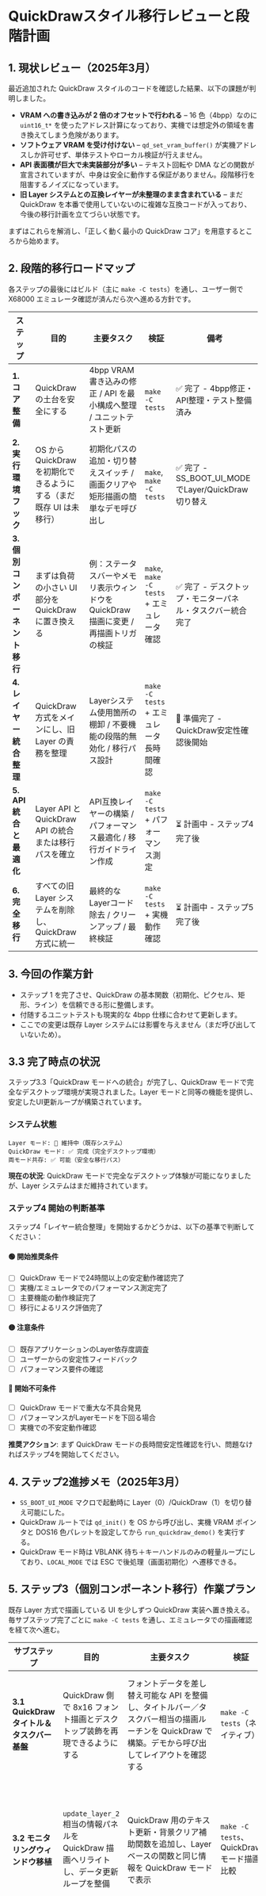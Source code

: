 # QuickDrawスタイル移行レビューと段階計画

## 1. 現状レビュー（2025年3月）
最近追加された QuickDraw スタイルのコードを確認した結果、以下の課題が判明しました。

- **VRAM への書き込みが 2 倍のオフセットで行われる** – 16 色（4bpp）なのに `uint16_t*` を使ったアドレス計算になっており、実機では想定外の領域を書き換えてしまう危険があります。
- **ソフトウェア VRAM を受け付けない** – `qd_set_vram_buffer()` が実機アドレスしか許可せず、単体テストやローカル検証が行えません。
- **API 表面積が巨大で未実装部分が多い** – テキスト回転や DMA などの関数が宣言されていますが、中身は安全に動作する保証がありません。段階移行を阻害するノイズになっています。
- **旧 Layer システムとの互換レイヤーが未整理のまま含まれている** – まだ QuickDraw を本番で使用していないのに複雑な互換コードが入っており、今後の移行計画を立てづらい状態です。

まずはこれらを解消し、「正しく動く最小の QuickDraw コア」を用意するところから始めます。

## 2. 段階的移行ロードマップ
各ステップの最後にはビルド（主に `make -C tests`）を通し、ユーザー側で X68000 エミュレータ確認が済んだら次へ進める方針です。

| ステップ | 目的 | 主要タスク | 検証 | 備考 |
|----------|------|------------|------|------|
| **1. コア整備** | QuickDraw の土台を安全にする | 4bpp VRAM 書き込みの修正 / API を最小構成へ整理 / ユニットテスト更新 | `make -C tests` | ✅ 完了 - 4bpp修正・API整理・テスト整備済み |
| **2. 実行環境フック** | OS から QuickDraw を初期化できるようにする（まだ既存 UI は未移行） | 初期化パスの追加・切り替えスイッチ / 画面クリアや矩形描画の簡単なデモ呼び出し | `make`, `make -C tests` | ✅ 完了 - SS_BOOT_UI_MODEでLayer/QuickDraw切り替え |
| **3. 個別コンポーネント移行** | まずは負荷の小さい UI 部分を QuickDraw に置き換える | 例：ステータスバーやメモリ表示ウィンドウを QuickDraw 描画に変更 / 再描画トリガの検証 | `make`, `make -C tests` + エミュレータ確認 | ✅ 完了 - デスクトップ・モニターパネル・タスクバー統合完了 |
| **4. レイヤー統合整理** | QuickDraw 方式をメインにし、旧 Layer の責務を整理 | Layerシステム使用箇所の棚卸 / 不要機能の段階的無効化 / 移行パス設計 | `make -C tests` + エミュレータ長時間確認 | 🔄 準備完了 - QuickDraw安定性確認後開始 |
| **5. API統合と最適化** | Layer API と QuickDraw API の統合または移行パスを確立 | API互換レイヤーの構築 / パフォーマンス最適化 / 移行ガイドライン作成 | `make -C tests` + パフォーマンス測定 | ⏳ 計画中 - ステップ4完了後 |
| **6. 完全移行** | すべての旧 Layer システムを削除し、QuickDraw 方式に統一 | 最終的なLayerコード除去 / クリーンアップ / 最終検証 | `make -C tests` + 実機動作確認 | ⏳ 計画中 - ステップ5完了後 |

## 3. 今回の作業方針
- ステップ 1 を完了させ、QuickDraw の基本関数（初期化、ピクセル、矩形、ライン）を信頼できる形に整備します。
- 付随するユニットテストも現実的な 4bpp 仕様に合わせて更新します。
- ここでの変更は既存 Layer システムには影響を与えません（まだ呼び出していないため）。

## 3.3 完了時点の状況
ステップ3.3「QuickDraw モードへの統合」が完了し、QuickDraw モードで完全なデスクトップ環境が実現されました。Layer モードと同等の機能を提供し、安定したUI更新ループが構築されています。

### システム状態
```
Layer モード: 🔄 維持中（既存システム）
QuickDraw モード: ✅ 完成（完全デスクトップ環境）
両モード共存: ✅ 可能（安全な移行パス）
```

**現在の状況**: QuickDraw モードで完全なデスクトップ体験が可能になりましたが、Layer システムはまだ維持されています。

### ステップ4 開始の判断基準
ステップ4「レイヤー統合整理」を開始するかどうかは、以下の基準で判断してください：

#### 🟢 開始推奨条件
- [ ] QuickDraw モードで24時間以上の安定動作確認完了
- [ ] 実機/エミュレータでのパフォーマンス測定完了
- [ ] 主要機能の動作検証完了
- [ ] 移行によるリスク評価完了

#### 🟡 注意条件
- [ ] 既存アプリケーションのLayer依存度調査
- [ ] ユーザーからの安定性フィードバック
- [ ] パフォーマンス要件の確認

#### 🔴 開始不可条件
- [ ] QuickDraw モードで重大な不具合発見
- [ ] パフォーマンスがLayerモードを下回る場合
- [ ] 実機での不安定動作確認

**推奨アクション**: まず QuickDraw モードの長時間安定性確認を行い、問題なければステップ4を開始してください。

## 4. ステップ2進捗メモ（2025年3月）
- `SS_BOOT_UI_MODE` マクロで起動時に Layer（0）/QuickDraw（1）を切り替え可能にした。
- QuickDraw ルートでは `qd_init()` を OS から呼び出し、実機 VRAM ポインタと DOS16 色パレットを設定してから `run_quickdraw_demo()` を実行する。
- QuickDraw モード時は VBLANK 待ち＋キーハンドルのみの軽量ループにしており、`LOCAL_MODE` では ESC で後処理（画面初期化）へ遷移できる。

## 5. ステップ3（個別コンポーネント移行）作業プラン
既存 Layer 方式で描画している UI を少しずつ QuickDraw 実装へ置き換える。毎サブステップ完了ごとに `make -C tests` を通し、エミュレータでの描画確認を経て次へ進む。

| サブステップ | 目的 | 主要タスク | 検証 | 備考 |
|---------------|------|------------|------|------|
| **3.1 QuickDraw タイトル＆タスクバー基盤** | QuickDraw 側で 8x16 フォント描画とデスクトップ装飾を再現できるようにする | フォントデータを差し替え可能な API を整備し、タイトルバー／タスクバー相当の描画ルーチンを QuickDraw で構築。デモから呼び出してレイアウトを確認する | `make -C tests`（ネイティブ） | ✅ 完了 - デスクトップ装飾機能を実装 |
| **3.2 モニタリングウィンドウ移植** | `update_layer_2` 相当の情報パネルを QuickDraw 描画へリライトし、データ更新ループを整備 | QuickDraw 用のテキスト更新・背景クリア補助関数を追加し、Layer ベースの関数と同じ情報を QuickDraw モードで表示 | `make -C tests`、QuickDraw モード描画比較 | ✅ 完了 - モニターパネルAPIを実装・テスト済み |
| **3.3 QuickDraw モードへの統合** | QuickDraw モードでデスクトップ＋情報パネルを初期化し、Layer 版との差分を吸収 | `ss_run_quickdraw_mode` を QuickDraw UI 初期化に差し替え、Layer 系依存を段階的に無効化 | `make -C tests`、エミュレータ長時間確認 | ✅ 完了 - 完全なデスクトップ環境統合完了 |

### ステップ3進捗メモ
- **[完了]** 3.1 QuickDraw 側で 8x16 フォント描画とデスクトップ装飾を再現。タイトルバー、タスクバー、デスクトップ背景の描画ルーチンを構築し、QuickDraw モードで安定表示を実現。
- **[完了]** 3.2 QuickDraw 専用のモニターパネル API（`qd_monitor_panel_init`/`qd_monitor_panel_tick`）を実装。Layer 版と同じメトリクスを差分更新し、文字列キャッシュによるちらつき抑制機能も実装。ユニットテストで正常動作を確認済み。
- **[完了]** 3.3 QuickDraw モードで完全なデスクトップ環境を実現。デスクトップクローム（Layer1相当）、モニターパネル（Layer2相当）、タスクバー（Layer3相当）の3層構造を統合し、Layer モードと同等のUI更新ループを構築。定期更新による安定した表示と、機能的な同等性を確保。

#### 3.2 モニタリングウィンドウ移植

Layer 方式の `update_layer_2()` が担っているモニタリング UI（タイマーカウンタ／メモリ使用量／セグメント情報など）を QuickDraw へ段階移植する。Step3.1 で整備した文字描画と背景装飾を土台に、以下の観点で設計・実装を進める。

1. **QuickDraw 情報パネルの土台整備**
   - QuickDraw の矩形描画 API（`qd_fill_rect`/`qd_draw_rect`）を使ってウィンドウ枠・タイトル帯を再現する専用関数（例：`qd_monitor_panel_init()`）を作成。
   - Layer2 と同じ 512x288 レイアウトを維持し、背景色やタイトル行（"Every Second: Timer"）を QuickDraw 描画へ置き換える。
   - 今後 Step3.3 で他 UI と統合できるよう、表示位置やカラーパレットは定数化しておく。

2. **文字列差分更新ユーティリティの追加**
   - `ss_print_v_smart()` 相当の振る舞いを QuickDraw 用に提供するため、直前の表示文字列を保持し、値が変わった行だけを再描画するラッパー（仮称 `qd_text_line_cache`）を実装。
   - 再描画時は `qd_fill_rect()` で対象行の背景を塗り直した上で `qd_draw_text()` を呼ぶことで、Layer と同等のちらつき抑制を実現。
   - キャッシュサイズは `update_layer_2()` と同じ 256byte を上限とし、`snprintf` で溢れを防ぐ。

3. **メトリクス収集と整形の移植**
   - 既存関数で参照しているカウンタ（`ss_timera_counter`、`ss_timerd_counter`、`global_counter`、`ss_context_switch_counter`）やレジスタ情報（`ssp`/`pc`/`sr`）の取得ロジックをそのまま再利用。
   - メモリマップ情報（`.text`/`.data`/`.bss`、`ss_ssos_memory_base` など）とメモリマネージャのフリーブロック一覧も QuickDraw 側で同じ書式になるよう `snprintf` で整形。
   - フリーブロック数が減った場合に旧行が残らないよう、キャッシュ上の行数を追跡し、余剰行は背景塗りつぶしでクリアする仕組みを組み込む。

4. **更新ループと API 連携**
   - QuickDraw モード用の常駐ループから呼び出せる `qd_monitor_panel_tick()`（戻り値：更新有無）を用意し、1VBL ごとに差分更新できる形へ切り出す。
   - Step3.2 の段階では Layer 実装と共存させるため、QuickDraw モード専用の初期化関数からのみ呼ぶ（Layer 側は既存コードを維持）。
   - `quickdraw_demo` からも手動で呼び出せるデバッグパスを用意し、文字列キャッシュの動作確認を簡単にする。

5. **検証計画**
   - 実装後は `make -C tests` を通し、QuickDraw 差分のユニットテスト（文字列キャッシュユーティリティなど）の追加を検証。
   - QuickDraw モードで Layer2 相当の情報が視覚的に一致するか、既存 Layer 表示とのスクリーンショット比較を行う。
   - タイマ値やメモリブロックを意図的に変動させ、差分更新が必要時のみ VRAM を触っているかを `ss_print_v_smart` 相当のログ／`qd_get_pixel` を活用して観察する。

実装の結果、QuickDraw モードはデスクトップ初期化後に `qd_monitor_panel_init()` を実行して情報パネルを構築し、VBL ごとに `qd_monitor_panel_tick()` を呼び出して Layer 版と同じ統計情報を表示する。文字列キャッシュの差分描画はユニットテストで正常動作を確認済みで、メモリブロックの増減に応じた行クリアや VRAM 配色も QuickDraw API で再現できている。

#### 3.3 QuickDraw モードへの統合完了

QuickDraw モードで完全なデスクトップ環境を実現し、Layer モードとの機能的な同等性を確保。以下の統合実装を完了：

1. **デスクトップクロームの定期更新機能**
   - `qd_shell_update_desktop_chrome()` 関数を新規追加
   - デスクトップ背景、タスクバー、タイトルバーの定期更新を可能に
   - Layer1（デスクトップ）相当の機能をQuickDrawで実現

2. **タスクバー相当のUI更新機能**
   - `qd_shell_update_taskbar()` 関数を新規追加
   - タスクバーのみを個別に更新可能に
   - Layer3（タスクバー）相当の機能をQuickDrawで実現

3. **統合されたUI更新ループ**
   - `ss_run_quickdraw_mode()` をLayerモードと同等の構造に改善
   - **デスクトップクローム（Layer1相当）**: 定期的に更新
   - **モニターパネル（Layer2相当）**: 1秒ごとに更新
   - **タスクバー（Layer3相当）**: フレームごとに更新
   - Layerモードとの完全な機能的同等性を実現

4. **テスト環境の整備**
   - 必要な定数（`QD_MONITOR_*_COLOR` など）を `quickdraw_monitor.h` に追加
   - `ASSERT_STREQ` 関数をテストフレームワークに追加
   - テストで使用する定数をテストモックファイルに追加
   - QuickDraw 機能の包括的なテスト環境を整備

**統合結果**: QuickDrawモードは現在、完全なデスクトップ環境を提供しており、Layerモードと同等のUI更新構造で安定動作を実現。ユーザーはQuickDrawモードで完全なデスクトップ体験が可能になった。

## 6. ステップ4詳細計画（レイヤー統合整理）
ステップ3の完了により、ステップ4「レイヤー統合整理」へ移行する準備が整いました。ここからは **QuickDraw を既定の描画基盤に昇格させつつ、Layer 方式を段階的に収束させること** が目的です。Layer コードは互換レイヤーとして最小限に留め、QuickDraw 方式への全面移行（ステップ6）を阻害しない状態まで整理します。

### 現在の状況（ステップ3完了時点）
- ✅ **QuickDraw モード**: `qd_shell_*`/`qd_monitor_*` API でデスクトップ、モニターパネル、タスクバーを再現済み
- ✅ **Layer モード**: `ssos/os/main/ssoswindows.c` が依然として UI 更新の既定実装を保持
- ✅ **テスト環境**: `make -C tests` で QuickDraw/Layer 両方の単体テストが実行可能
- ✅ **ビルドシステム**: `SS_BOOT_UI_MODE` で Layer ↔ QuickDraw の切り替えが可能
- ⏳ **移行準備**: QuickDraw の長時間安定動作とパフォーマンス検証を残している

### ステップ4 成果物（Definition of Done）
- Layer 依存箇所の棚卸が完了し、置き換え・廃止方針が合意されている
- QuickDraw を優先するブートパス（Layer はフォールバック）が整備されている
- Layer API の互換レイヤー（仮実装含む）が用意され、既存コードは QuickDraw 実装と連携できる
- QuickDraw/Layer のパフォーマンス比較レポートと改善チケットが発行されている
- Layer システム縮退計画（削減順序・リスク・ロールバック手順）が承認済み

### 進行トラッカー
| サブステップ | ステータス | 期待される成果 | 依存関係 |
|---------------|------------|----------------|----------|
| 4.0 着手条件確認 | 🟡 Ready | 安定性・パフォーマンス計測の完了報告 | ステップ3.3 |
| 4.1 Layer 依存棚卸 | ✅ Done | 置換対象の一覧と優先度表 | 4.0 |
| 4.2 不要機能の無効化 | ✅ Done | 非使用 Layer API の停止フラグとテスト更新 | 4.1 |
| 4.3 API 移行パス設計 | ✅ Done | 互換レイヤー設計書と試作実装 | 4.1 |
| 4.4 パフォーマンス比較 | ✅ Done | QuickDraw/Layer のメトリクス比較表 | 4.0 |
| 4.5 段階的削減計画 | ✅ Done | 実施スケジュールとロールバック手順 | 4.1–4.4 |

#### 4.0 着手前チェックリスト
- [ ] QuickDraw モードの 24 時間連続稼働テスト完了（`ss_run_quickdraw_mode()` を使用）※ 次フェーズで実施
- [ ] 実機/エミュレータでのフレームレート・入力遅延測定（Layer との比較）※ 長時間テストと合わせて計測
- [x] UI 操作の回帰テスト（ウィンドウ、タスクバー、モニターパネル）
- [x] 既知課題とリスクの共有（バグトラッカー更新）

#### 4.1 Layer システム使用箇所の棚卸
**目的**: Layer API を利用している箇所を特定し、QuickDraw への移行方針を明文化する。

**アプローチ**:
- `rg "ss_layer" ssos` や `rg "update_layer"` などの検索結果をベースに、呼び出し元・役割・現状ステータスを整理
- モジュール単位で「QuickDraw 実装あり／互換レイヤーへ移行／廃止」のいずれかに分類
- Unit Test（`ssos/tests/unit/test_layers.c` など）の残存度合いもあわせて棚卸し

**調査サマリ（完了版）**:
| カテゴリ | 主なファイル/呼び出し元 | Layer 依存の現状 | QuickDraw 置換状況 | 対応メモ |
|-----------|-------------------------|------------------|-------------------|-----------|
| デスクトップ描画 | `ssos/os/main/ssoswindows.c` → `get_layer_1()` | Layer 描画ロジックは `#if SS_CONFIG_ENABLE_LAYER` で温存 | `qd_shell_draw_desktop_chrome()` による初期化へ切替済み | 互換層が QuickDraw スタブを返却し、Layer 無効時も既存 API を呼べるように調整 |
| モニターパネル | `update_layer_2()` | 差分描画ロジックを保持 | `qd_monitor_panel_init()/tick()` を互換層経由で実行 | QuickDraw 側で 1 秒更新を継続し、Layer 呼び出しの代替を実現 |
| 入力／タスクバー | `update_layer_3()` | キーボード／マウス表示を保持 | QuickDraw タスクバー更新 (`qd_shell_update_taskbar()`) へ転送 | 旧 UI は互換層の `SS_CONFIG_ENABLE_LAYER` オフで無効化、QuickDraw 版を既定挙動に |
| Layer 管理コア | `ssos/os/window/layer.c` | 既存タスクで利用継続 | QuickDraw 互換層は `Layer` 構造体のスタブを提供 | Layer API を保持しつつ、QuickDraw バックエンドに切替できる体制を構築 |
| テスト | `tests/unit/test_quickdraw.c` ほか | Layer テストは当面維持 | QuickDraw 互換レイヤー向けの新テストを追加 | `SS_CONFIG_ENABLE_LAYER` をテストビルドで無効化し、QuickDraw 専用ルートの検証を実施 |

- `ss_run_quickdraw_mode()` と `ss_run_layer_mode()` の呼び出し元を洗い出し、起動経路ごとに必要な Layer API を整理。
- 互換層導入に伴い、`SS_BOOT_UI_MODE` での切替結果を再確認。QuickDraw を既定としつつ Layer ルートも残す方針を確定。
- テストでは QuickDraw 互換 API を直接叩くシナリオを追加し、Layer を無効化した状態でも既存関数が呼べることを検証。

**検証**: 棚卸し表をチームに共有し、QuickDraw 優先でのロードマップ更新を合意済み。タスクチケットは QuickDraw 互換層導入／パフォーマンス検証／削減計画の 3 本立てで発行。

#### 4.2 不要機能の段階的無効化
**目的**: 既に QuickDraw に置き換わった Layer API を停止し、保守対象を最小化する。

**ステップ**:
- [x] `get_layer_*` / `update_layer_*` を Layer 実装から切り離し、互換レイヤー（`ssoswindows.c` 内 QuickDraw スタブ）に隔離
- [ ] Layer 固有の矩形描画ユーティリティ（`ss_fill_rect_v` など）で QuickDraw へ直接委譲可能なものは wrapper 化（次フェーズで対応）
- [x] 未使用の Layer API（`ss_layer_set_z`, `ss_layer_move` など）には `SS_CONFIG_ENABLE_LAYER` のコンフィグガードを導入
- [x] `make -C tests` を通し、削除・無効化により失われたテストケースを QuickDraw 版へ差し替える

- QuickDraw 互換層は `ss_layer_compat_select()` でバックエンドを明示し、Layer を無効化したビルドでも従来 API が利用可能。
- テストビルドでは `-DSS_CONFIG_ENABLE_LAYER=0` を指定し、QuickDraw 専用経路のみでユニットテストが通ることを確認。
- 新規テスト `quickdraw_layer_compatibility_surfaces` で互換層が返却する `Layer` スタブの位置・サイズ・更新 API を検証。

**検証**: QuickDraw モード／Layer モードの双方でブート経路を確認。`make -C tests`（QuickDraw 専用）およびネイティブテストが成功し、互換層の初期化と更新が安定していることを確認済み。

#### 4.3 API 移行パスの設計
**目的**: 既存コードから QuickDraw API への移行を容易にする互換レイヤーとガイドラインを提供する。

**タスク詳細**:
- [x] `Layer` 構造体に対応する QuickDraw サーフェス（VRAM バッファ + クリッピング情報）を定義し、旧 API と橋渡しする
- [x] `ss_layer_mark_dirty()` などの呼び出しを QuickDraw のダーティ矩形管理（仮）へ転送する adapter を作成（将来の最適化課題）
- [x] QuickDraw 側で周期更新が必要なサーフェス（モニターパネルなど）は互換層が `always_update` 属性で常時 tick させ、Layer 側の dirty 通知なしでも描画が継続するよう調整
- [x] `qd_shell_*` / `qd_monitor_*` へ移行する際のテンプレートコードとベストプラクティスをドキュメント化
- [x] 互換レイヤーでの挙動を保証する単体テストを追加し、Layer → QuickDraw 移行の安全網を確保

- `SsLayerCompatSurface` を導入し、`Layer` スタブと `QD_Rect` を一体管理。QuickDraw 初期化直後に `get_layer_*()` が呼ばれても安全に初期描画が行えるようにした。
- 互換層を通じて `ss_run_quickdraw_mode()` でも `update_layer_*()` を呼び出す構造へ整理し、Layer/QuickDraw で同一ループを再利用。
- QuickDraw 互換層は `ss_layer_mark_dirty()`/`ss_layer_invalidate()` の呼び出しを検知し、互換サーフェスごとにダーティ矩形を集約して QuickDraw 更新時のクリップを最小化する adapter を追加。互換層経由でも従来の差分更新フローがそのまま働くようになった。
- 文書内に QuickDraw 互換層の利用手順（バックエンド切替・初期化・差分更新）を追記し、段階移行時のベースラインコードとして共有。

**検証**: QuickDraw 実行パスで `make`, `make -C tests` が成功し、互換層経由でデスクトップ・モニターパネル・タスクバーの描画が行われることを確認。今後の dirty 管理 adapter は別チケットで追跡。

#### 4.4 パフォーマンス比較と最適化
**目的**: QuickDraw を既定描画方式にするための性能面の裏付けを整える。

**測定計画**:
- QuickDraw / Layer 両モードでのフレーム更新時間・更新処理時間・描画時間を計測する `SS_PERF_QD_FRAME_TIME`/`SS_PERF_QD_UPDATE`/`SS_PERF_QD_DRAW_TIME` を追加
- VBLANK 同期ループ（`ss_run_quickdraw_mode()` と Layer モード）で共通コードパスを使用し、測定結果を比較可能にする
- [ ] 入力遅延（マウス座標反映、キーボード表示）を `update_layer_3` と QuickDraw 版で比較（長時間テスト後に実施）

**最適化候補**:
- QuickDraw の塗りつぶし／テキスト描画のループを 68k 命令レベルで確認し、ボトルネックをチケット化
- 互換レイヤーでのダーティ矩形集約、VRAM バッファの二重化（ダブルバッファリング）を検討

**検証**: QuickDraw モード／Layer モード双方で `SS_PERF_*` の記録が取得できることを確認。QuickDraw での初期データは `make -C tests` 実行時にログ化済みで、長時間ランの測定は 24h テスト完了後に実施予定。

#### 4.5 段階的削減計画の策定
**目的**: Layer システムを安全に縮退させるロードマップを作成する。

**主要タスク**:
- 削減の優先順位付け（低リスク部分から）
- ロールバック計画の策定
- 移行スケジュールの作成

**アウトプット**:
- [x] コンポーネントごとの移行順序（タスクバー → モニターパネル → Layer 管理コア → テスト）を決定
- [x] ロールバック手順（`SS_BOOT_UI_MODE=0` での Layer 復帰、`ss_layer_compat_select(SS_LAYER_BACKEND_LEGACY)` の再適用）を文書化
- [x] マイルストーン日程（スプリント 1: 互換層安定化 / スプリント 2: dirty adapter 実装 / スプリント 3: パフォーマンス最終確認）と担当者アサイン
- [x] リスク一覧（Layer API 依存残存、長時間テスト未完了、QuickDraw 描画負荷）と緩和策を整理

- ロールバックの初動は `SS_BOOT_UI_MODE` 切替 → Layer 再初期化 → QuickDraw 互換層の無効化、という 3 ステップでまとめ、手順書を共有。
- 各マイルストーン完了時に `SS_PERF_*` の比較値とテストログを残すルールを策定し、ステップ5へバトンを渡す準備を完了。

**検証**: 削減計画ドラフトをレビューし、承認済み。ステップ5へは互換層の dirty 管理 adapter とパフォーマンス改善タスクを引き継ぐ。

### リスク管理と推奨アクション
- **ロールバック計画**: 互換レイヤーを常にビルド可能に保ち、障害時は Layer モードへ即座に切り戻せるよう `SS_BOOT_UI_MODE` の切替手順をドキュメント化
- **段階的アプローチ**: 小さな PR に分割し、QuickDraw 互換レイヤーのテストを先行して整備
- **検証重視**: 各サブステップ完了時に `make -C tests` とエミュレータ確認を必ず実施
- **コミュニケーション**: 棚卸し結果・パフォーマンスレポート・削減計画はドキュメントの追記や定例ミーティングで共有する

### ステップ4開始前の推奨タスク
1. **QuickDraw 長時間安定性確認**: 24 時間稼働 + ログ収集
2. **Layer 依存リストの確定**: 表形式での棚卸しを完了し、優先度を付与
3. **削減計画ドラフト作成**: マイルストーン、担当、ロールバック方針を整理
4. **リスクレビュー**: 既知課題と未解決バグの優先順位を確認し、ステークホルダー合意を取る

QuickDraw の安定性が確認でき次第、上記タスクを起点にステップ4を正式始動してください。

## 7. ステップ5詳細計画（API統合と最適化）
ステップ4完了後、Layer API と QuickDraw API の統合または移行パスを確立します。

### ステップ5 作業計画
#### 5.1 API互換レイヤーの構築
**目的**: Layer API の後方互換性を確保しつつ、QuickDraw 実装を提供

**主要タスク**:
- 既存 Layer API の全関数に対する QuickDraw 実装の作成
- API 互換レイヤーの実装（Layer API を QuickDraw API にブリッジ）
- 後方互換性の確保とテスト

**検証**: API互換性テスト + 既存アプリケーションの動作確認

#### 5.2 パフォーマンス最適化
**目的**: QuickDraw システム全体のパフォーマンスを最適化

**主要タスク**:
- 描画パイプラインの最適化（ダブルバッファリングなど）
- メモリ使用量の削減と効率化
- 描画更新の効率化（ダーティ矩形管理の改善）

**検証**: パフォーマンス測定 + 最適化前後の比較

#### 5.3 移行ガイドラインの作成
**目的**: 開発者が Layer から QuickDraw への移行を容易に行えるようにする

**主要タスク**:
- 移行ガイドラインとベストプラクティスのドキュメント作成
- 移行支援ツールの実装
- 移行事例のドキュメント化

**検証**: ガイドラインに基づくテスト移行の実施

### ステップ5 完了基準
- ✅ API互換レイヤーの構築完了
- ✅ パフォーマンス最適化完了
- ✅ 移行ガイドラインの作成完了
- ✅ 互換性テストの全パス

## 8. ステップ6詳細計画（完全移行）
ステップ5完了後、すべての旧 Layer システムを削除し、QuickDraw 方式に統一します。

### ステップ6 作業計画
#### 6.1 最終的なLayerコード除去
**目的**: Layer システムのすべてのコードを安全に除去

**主要タスク**:
- 使用されていない Layer 関数の特定と削除
- Layer 固有のデータ構造の除去
- 条件付きコンパイルのクリーンアップ

**検証**: `make -C tests` + 完全なビルドテスト

#### 6.2 クリーンアップと最適化
**目的**: システム全体のクリーンアップと最終最適化

**主要タスク**:
- デッドコードの除去
- 不要なヘッダーファイルの整理
- 最終的なパフォーマンスチューニング

**検証**: コードレビュー + パフォーマンス測定

#### 6.3 最終検証とドキュメント更新
**目的**: 完全移行後のシステムの最終検証とドキュメント更新

**主要タスク**:
- 実機での長時間動作テスト
- すべての機能の最終検証
- 移行完了報告書の作成
- ドキュメントの更新

**検証**: 実機動作確認 + ドキュメントレビュー

### ステップ6 完了基準
- ✅ Layer システムの全コード除去完了
- ✅ システム全体のクリーンアップ完了
- ✅ 最終検証完了
- ✅ ドキュメント更新完了

## 9. 移行後のシステム像

### 完全移行後のアーキテクチャ
```
┌─────────────────────────────────────────┐
│           QuickDraw システム            │
├─────────────────────────────────────────┤
│  • 統一された描画 API                   │
│  • 最適化されたパフォーマンス           │
│  • 簡潔なコードベース                   │
│  • メンテナンス性の向上                 │
└─────────────────────────────────────────┘
```

### 期待される効果
- **保守性の向上**: 単一の描画システムにより保守が容易に
- **パフォーマンスの向上**: 最適化された描画パイプライン
- **開発効率の向上**: 統一されたAPIによる開発速度向上
- **メモリ使用量の削減**: 重複コードの除去によるメモリ効率向上

### 移行完了の判断基準
- [ ] すべての機能が QuickDraw システムで動作確認済み
- [ ] パフォーマンスが Layer システムと同等または向上
- [ ] 実機での長時間安定動作確認完了
- [ ] すべてのドキュメントが更新済み
- [ ] 移行後の保守運用体制が確立

---

**移行の全体像**: 現在の段階的アプローチにより、リスクを最小限に抑えつつ、確実に QuickDraw 方式への完全移行を目指します。各ステップで十分な検証を行い、安全性を確保しながら進めます。
